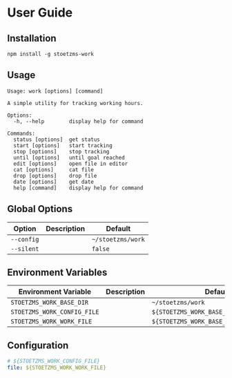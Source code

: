 # User Guide

## Installation

```shell
npm install -g stoetzms-work
```

## Usage

```
Usage: work [options] [command]

A simple utility for tracking working hours.

Options:
  -h, --help        display help for command

Commands:
  status [options]  get status
  start [options]   start tracking
  stop [options]    stop tracking
  until [options]   until goal reached
  edit [options]    open file in editor
  cat [options]     cat file
  drop [options]    drop file
  date [options]    get date
  help [command]    display help for command
```

## Global Options

| Option     | Description | Default           |
| ---------- | ----------- | ----------------- |
| `--config` |             | `~/stoetzms/work` |
| `--silent` |             | `false`           |

## Environment Variables

| Environment Variable        | Description | Default                                 |
| --------------------------- | ----------- | --------------------------------------- |
| `STOETZMS_WORK_BASE_DIR`    |             | `~/stoetzms/work`                       |
| `STOETZMS_WORK_CONFIG_FILE` |             | `${STOETZMS_WORK_BASE_DIR}/config.yaml` |
| `STOETZMS_WORK_WORK_FILE`   |             | `${STOETZMS_WORK_BASE_DIR}/work.log`    |

## Configuration

```yaml
# ${STOETZMS_WORK_CONFIG_FILE}
file: ${STOETZMS_WORK_WORK_FILE}
```
